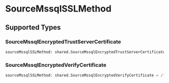 # SourceMssqlSSLMethod


## Supported Types

### SourceMssqlEncryptedTrustServerCertificate

```python
sourceMssqlSSLMethod: shared.SourceMssqlEncryptedTrustServerCertificate = /* values here */
```

### SourceMssqlEncryptedVerifyCertificate

```python
sourceMssqlSSLMethod: shared.SourceMssqlEncryptedVerifyCertificate = /* values here */
```

